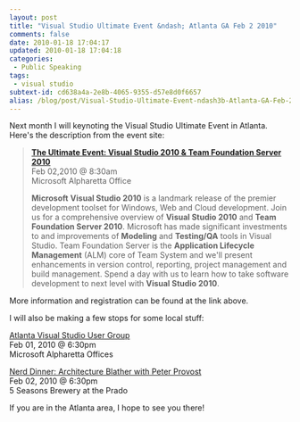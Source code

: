 ```yaml
---
layout: post
title: "Visual Studio Ultimate Event &ndash; Atlanta GA Feb 2 2010"
comments: false
date: 2010-01-18 17:04:17
updated: 2010-01-18 17:04:18
categories:
 - Public Speaking
tags:
 - visual studio
subtext-id: cd638a4a-2e8b-4065-9355-d57e8d0f6657
alias: /blog/post/Visual-Studio-Ultimate-Event-ndash3b-Atlanta-GA-Feb-2-2010.aspx
---
```



Next month I will keynoting the Visual Studio Ultimate Event in Atlanta. Here's
the description from the event site:

> [**The Ultimate Event: Visual Studio 2010 & Team Foundation Server 2010**](http://msevents.microsoft.com/CUI/EventDetail.aspx?EventID=1032430606&Culture=en-US)   
Feb 02,2010 @ 8:30am   
Microsoft Alpharetta Office
> 
> **Microsoft** **Visual Studio 2010** is a landmark release of the premier development toolset for Windows, Web and Cloud development. Join us for a comprehensive overview of **Visual Studio 2010** and **Team Foundation Server 2010**. Microsoft has made significant investments to and improvements of **Modeling** and **Testing/QA** tools in Visual Studio. Team Foundation Server is the **Application Lifecycle Management** (ALM) core of Team System and we'll present enhancements in version control, reporting, project management and build management. Spend a day with us to learn how to take software development to next level with **Visual Studio 2010**.

More information and registration can be found at the link above.

I will also be making a few stops for some local stuff:

[Atlanta Visual Studio User Group](http://atlantamspros.com/default.aspx)   
Feb 01, 2010 @ 6:30pm   
Microsoft Alpharetta Offices   


[Nerd Dinner: Architecture Blather with Peter Provost](http://www.nerddinner.com/1568)   
Feb 02, 2010 @ 6:30pm   
5 Seasons Brewery at the Prado

If you are in the Atlanta area, I hope to see you there!
